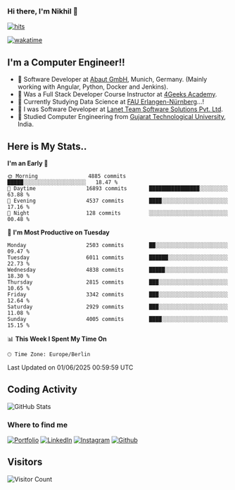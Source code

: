 ### Hi there, I'm Nikhil 👋

[![hits](https://hits.sh/github.com/silentsoft/hits.svg?color=2311cc)](https://hits.sh/github.com/silentsoft/hits/)

[![wakatime](https://wakatime.com/badge/user/369b6a3a-7953-4ff9-b7c7-be53d0a7ccc6.svg)](https://wakatime.com/@369b6a3a-7953-4ff9-b7c7-be53d0a7ccc6)

## I'm a  Computer Engineer!!

- 🌱 Software Developer at [Abaut GmbH](https://www.abaut.de/), Munich, Germany. (Mainly working with Angular, Python, Docker and Jenkins).
- 🌱 Was a Full Stack Developer Course Instructor at [4Geeks Academy](https://4geeks.com/).
- 🌱 Currently Studying Data Science at [FAU Erlangen-Nürnberg](https://www.fau.de/)...!
- 🌱 I was Software Developer at [Lanet Team Software Solutions Pvt. Ltd](https://lanetteam.com/).
- 🌱 Studied Computer Engineering from [Gujarat Technological University](https://www.gtu.ac.in/), India.

<h2>Here is My Stats..</h2>

<!--START_SECTION:waka-->
**I'm an Early 🐤** 

```text
🌞 Morning                4885 commits        █████░░░░░░░░░░░░░░░░░░░░   18.47 % 
🌆 Daytime                16893 commits       ████████████████░░░░░░░░░   63.88 % 
🌃 Evening                4537 commits        ████░░░░░░░░░░░░░░░░░░░░░   17.16 % 
🌙 Night                  128 commits         ░░░░░░░░░░░░░░░░░░░░░░░░░   00.48 % 
```
📅 **I'm Most Productive on Tuesday** 

```text
Monday                   2503 commits        ██░░░░░░░░░░░░░░░░░░░░░░░   09.47 % 
Tuesday                  6011 commits        ██████░░░░░░░░░░░░░░░░░░░   22.73 % 
Wednesday                4838 commits        █████░░░░░░░░░░░░░░░░░░░░   18.30 % 
Thursday                 2815 commits        ███░░░░░░░░░░░░░░░░░░░░░░   10.65 % 
Friday                   3342 commits        ███░░░░░░░░░░░░░░░░░░░░░░   12.64 % 
Saturday                 2929 commits        ███░░░░░░░░░░░░░░░░░░░░░░   11.08 % 
Sunday                   4005 commits        ████░░░░░░░░░░░░░░░░░░░░░   15.15 % 
```


📊 **This Week I Spent My Time On** 

```text
🕑︎ Time Zone: Europe/Berlin
```


 Last Updated on 01/06/2025 00:59:59 UTC
<!--END_SECTION:waka-->


<h2>Coding Activity</h2>

<p><img src="https://wakatime.com/share/@nikhilmaguwala/7dd532b8-3e5e-4c26-8c46-68cc27712a92.svg" alt="GitHub Stats"></p>

<h3>Where to find me</h3>
<p>
    <a href="https://www.nikhilmaguwala.vercel.app" target="_blank"><img alt="Portfolio" src="https://img.shields.io/badge/portfolio-%23000000.svg?&style=for-the-    badge&logo=About.me&logoColor=white" /></a>
    <a href="https://www.linkedin.com/in/nikhil-maguwala" target="_blank"><img alt="LinkedIn" src="https://img.shields.io/badge/linkedin-%230077B5.svg?&style=for-the-badge&logo=linkedin&logoColor=white" /></a> 
    <a href="https://www.instagram.com/nikhil_maguwala/" target="_blank"><img alt="Instagram" src="https://img.shields.io/badge/instagram-%23E4405F.svg?&style=for-the-badge&logo=instagram&logoColor=white" /></a>
    <a href="https://github.com/nikhilmaguwala" target="_blank"><img alt="Github" src="https://img.shields.io/badge/GitHub-%2312100E.svg?&style=for-the-badge&logo=Github&logoColor=white" /></a>
</p>


<h2>Visitors</h2>

![Visitor Count](https://profile-counter.glitch.me/nikhilmaguwala/count.svg)

[website]: https://nikhilmaguwala.github.io/
[instagram]: https://www.instagram.com/nikhil_maguwala/
[linkedin]: https://www.linkedin.com/in/nikhil-maguwala/

